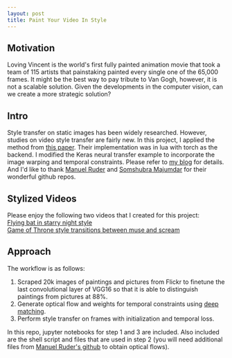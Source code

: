 ```yaml
---
layout: post
title: Paint Your Video In Style
---
```


## Motivation
Loving Vincent is the world's first fully painted animation movie that took a team of 115 artists that painstaking painted every single one of the 65,000 frames. It might be the best way to pay tribute to Van Gogh, however, it is not a scalable solution. Given the developments in the computer vision, can we create a more strategic solution? 

## Intro  
Style transfer on static images has been widely researched. However, studies on video style transfer are fairly new. In this project, I applied the method from [this paper](https://arxiv.org/pdf/1604.08610v2.pdf). Their implementation was in lua with torch as the backend. I modified the Keras neural transfer example to incorporate the image warping and temporal constraints. Please refer to [my blog](https://pandagongfu.github.io/) for details. And I'd like to thank [Manuel Ruder](https://github.com/manuelruder/artistic-videos) and [Somshubra Majumdar](https://github.com/titu1994/Neural-Style-Transfer) for their wonderful github repos. 

## Stylized Videos  
Please enjoy the following two videos that I created for this project:  
[Flying bat in starry night style](https://www.youtube.com/watch?v=5QdC1OQ0xe4)   
[Game of Throne style transitions between muse and scream](https://www.youtube.com/watch?v=y0ddOVEHUO4)  

## Approach  
The workflow is as follows:  
1. Scraped 20k images of paintings and pictures from Flickr to finetune the last convolutional layer of VGG16 so that it is able to distinguish paintings from pictures at 88%.   
2. Generate optical flow and weights for temporal constraints using [deep matching](http://lear.inrialpes.fr/src/deepmatching/).   
3. Perform style transfer on frames with initialization and temporal loss.  

In this repo, jupyter notebooks for step 1 and 3 are included. Also included are the shell script and files that are used in step 2 (you will need additional files from [Manuel Ruder's github](https://github.com/manuelruder/artistic-videos) to obtain optical flows).  














